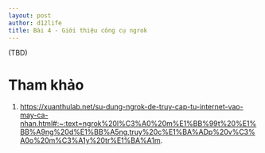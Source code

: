 ```yaml
---
layout: post
author: d12life
title: Bài 4 - Giới thiệu công cụ ngrok
---
```


(TBD)

# Tham khảo
1. https://xuanthulab.net/su-dung-ngrok-de-truy-cap-tu-internet-vao-may-ca-nhan.html#:~:text=ngrok%20l%C3%A0%20m%E1%BB%99t%20%E1%BB%A9ng%20d%E1%BB%A5ng,truy%20c%E1%BA%ADp%20v%C3%A0o%20m%C3%A1y%20tr%E1%BA%A1m.